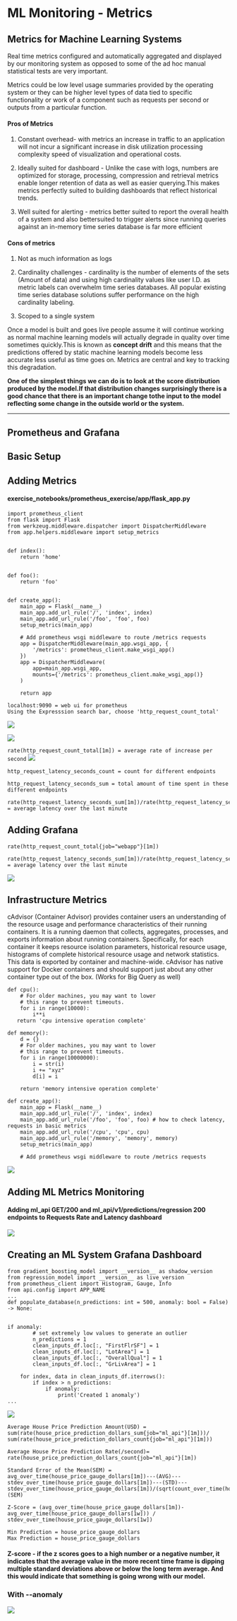 # ML Monitoring - Metrics

## Metrics for Machine Learning Systems
Real time metrics configured and automatically aggregated and displayed
by our monitoring system as opposed to some of the ad hoc manual statistical tests are very important. 

Metrics could be low level usage summaries provided by the operating system or they can be higher level types of data tied to specific functionality or work of a component such as requests per second or outputs from a particular function.

#### Pros of Metrics 
1. Constant overhead-  with metrics an increase in traffic to an application will not incur a significant increase in disk utilization processing complexity speed of visualization and operational costs.

2. Ideally suited for dashboard - Unlike the case with logs, numbers are optimized for storage, processing, compression and retrieval metrics enable longer retention of data as well as easier querying.This makes metrics perfectly suited to building dashboards that reflect historical trends.

3. Well suited for alerting -  metrics better suited to report the overall health of a system and also bettersuited to trigger alerts since running queries against an in-memory time series database is far more efficient

#### Cons of metrics

1. Not as much information as logs

2. Cardinality challenges -  cardinality is the number of elements of the sets (Amount of data)  and using high cardinality values like user I.D. as metric labels can overwhelm time series databases. All popular existing time series database solutions suffer performance on the high cardinality labeling. 

3. Scoped to a single system



Once a model is built and goes live people assume it will continue working as normal machine learning models will actually degrade in quality over time sometimes quickly.This is known as **concept drift** and this means that the predictions offered by static machine learning
models become less accurate less useful as time goes on. Metrics are central and key to tracking this degradation.



**One of the simplest things we can do is to look at the score distribution produced by the model.If that distribution changes surprisingly there is a good chance that there is an important change tothe input to the model reflecting some change in the outside world or the system.**

---
## Prometheus and Grafana
## Basic Setup
## Adding Metrics

#### exercise_notebooks/prometheus_exercise/app/flask_app.py 
```
import prometheus_client
from flask import Flask
from werkzeug.middleware.dispatcher import DispatcherMiddleware
from app.helpers.middleware import setup_metrics


def index():
    return 'home'


def foo():
    return 'foo'


def create_app():
    main_app = Flask(__name__)
    main_app.add_url_rule('/', 'index', index)
    main_app.add_url_rule('/foo', 'foo', foo)
    setup_metrics(main_app)

    # Add prometheus wsgi middleware to route /metrics requests
    app = DispatcherMiddleware(main_app.wsgi_app, {
        '/metrics': prometheus_client.make_wsgi_app()
    })
    app = DispatcherMiddleware(
        app=main_app.wsgi_app,
        mounts={'/metrics': prometheus_client.make_wsgi_app()}
    )

    return app
```

```
localhost:9090 = web ui for prometheus
Using the Expresssion search bar, choose 'http_request_count_total'
```
 ![](https://github.com/LewisRa/Machine-Learning-Deployments/blob/master/markdownImages/AddingMetrics1.PNG)

![](https://github.com/LewisRa/Machine-Learning-Deployments/blob/master/markdownImages/AddingMetrics2.PNG)
 
```rate(http_request_count_total[1m]) = average rate of increase per second```
 ![](https://github.com/LewisRa/Machine-Learning-Deployments/blob/master/markdownImages/AddingMetrics3.PNG)

```
http_request_latency_seconds_count = count for different endpoints 

http_request_latency_seconds_sum = total amount of time spent in these different endpoints

rate(http_request_latency_seconds_sum[1m])/rate(http_request_latency_seconds_count[1m])
= average latency over the last minute 
```

## Adding Grafana
```
rate(http_request_count_total{job="webapp"}[1m])

rate(http_request_latency_seconds_sum[1m])/rate(http_request_latency_seconds_count[1m])
= average latency over the last minute
```
 ![](https://github.com/LewisRa/Machine-Learning-Deployments/blob/master/markdownImages/AddingGrafana1.PNG)
## Infrastructure Metrics

cAdvisor (Container Advisor) provides container users an understanding of the resource usage and performance characteristics of their running containers. It is a running daemon that collects, aggregates, processes, and exports information about running containers. Specifically, for each container it keeps resource isolation parameters, historical resource usage, histograms of complete historical resource usage and network statistics. This data is exported by container and machine-wide. cAdvisor has native support for Docker containers and should support just about any other container type out of the box. (Works for Big Query as well)

```
def cpu():
    # For older machines, you may want to lower
    # this range to prevent timeouts.
    for i in range(10000):
        i**i
   return 'cpu intensive operation complete'
```
```
def memory():
    d = {}
    # For older machines, you may want to lower
    # this range to prevent timeouts.
    for i in range(10000000):
        i = str(i)
        i += "xyz"
        d[i] = i

    return 'memory intensive operation complete'
```
```
def create_app():
    main_app = Flask(__name__)
    main_app.add_url_rule('/', 'index', index)
    main_app.add_url_rule('/foo', 'foo', foo) # how to check latency, requests in basic metrics
    main_app.add_url_rule('/cpu', 'cpu', cpu)
    main_app.add_url_rule('/memory', 'memory', memory)
    setup_metrics(main_app)

    # Add prometheus wsgi middleware to route /metrics requests
```
 ![](https://github.com/LewisRa/Machine-Learning-Deployments/blob/master/markdownImages/infrastructuremetrics.PNG)

## Adding ML Metrics Monitoring 

#### Adding ml_api GET/200 and ml_api/v1/predictions/regression 200 endpoints to Requests Rate and Latency dashboard

![](https://github.com/LewisRa/Machine-Learning-Deployments/blob/master/markdownImages/AddingMLmetrics.PNG)

## Creating an ML System Grafana Dashboard

```
from gradient_boosting_model import __version__ as shadow_version
from regression_model import __version__ as live_version
from prometheus_client import Histogram, Gauge, Info
from api.config import APP_NAME
...
def populate_database(n_predictions: int = 500, anomaly: bool = False) -> None:


if anomaly:
        # set extremely low values to generate an outlier
        n_predictions = 1
        clean_inputs_df.loc[:, "FirstFlrSF"] = 1
        clean_inputs_df.loc[:, "LotArea"] = 1
        clean_inputs_df.loc[:, "OverallQual"] = 1
        clean_inputs_df.loc[:, "GrLivArea"] = 1

    for index, data in clean_inputs_df.iterrows():
        if index > n_predictions:
            if anomaly:
                print('Created 1 anomaly')
...
```
![](https://github.com/LewisRa/Machine-Learning-Deployments/blob/master/markdownImages/CreatingaMLsystemDashboard.PNG)
```
Average House Price Prediction Amount(USD) = 
sum(rate(house_price_prediction_dollars_sum{job="ml_api"}[1m]))/
sum(rate(house_price_prediction_dollars_count{job="ml_api"}[1m]))

Average House Price Prediction Rate(/second)=
rate(house_price_prediction_dollars_count{job="ml_api"}[1m])

Standard Error of the Mean(SEM) =
avg_over_time(house_price_gauge_dollars[1m])---(AVG)---
stdev_over_time(house_price_gauge_dollars[1m])---(STD)---
stdev_over_time(house_price_gauge_dollars[1m])/(sqrt(count_over_time(house_price_prediction_dollars_count[1m]))) (SEM)

Z-Score = (avg_over_time(house_price_gauge_dollars[1m])-avg_over_time(house_price_gauge_dollars[1w])) / stdev_over_time(house_price_gauge_dollars[1w]) 

Min Prediction = house_price_gauge_dollars
Max Prediction = house_price_gauge_dollars
```
#### Z-score - if the z scores goes to a high number or a negative number, it indicates that the average value in the more recent time frame is dipping multiple standard deviations above or below the long term average. And this would indicate that something is going wrong with our model.

### With --anomaly

![](https://github.com/LewisRa/Machine-Learning-Deployments/blob/master/markdownImages/CreatingaMLsystemDashboard-withOutlier.PNG)
```
